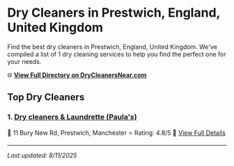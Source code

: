 # Dry Cleaners in Prestwich, England, United Kingdom

Find the best dry cleaners in Prestwich, England, United Kingdom. We've compiled a list of 1 dry cleaning services to help you find the perfect one for your needs.

🌐 **[View Full Directory on DryCleanersNear.com](https://drycleanersnear.com/city/United%20Kingdom/England/Prestwich)**

## Top Dry Cleaners

### 1. [Dry cleaners & Laundrette (Paula's)](https://drycleanersnear.com/dryCleaner/6892b7457a636409f9a338e6/dry-cleaners-laundrette-paula-s)
📍 11 Bury New Rd, Prestwich, Manchester
⭐ Rating: 4.8/5
🔗 [View Full Details](https://drycleanersnear.com/dryCleaner/6892b7457a636409f9a338e6/dry-cleaners-laundrette-paula-s)


---

*Last updated: 8/11/2025*
